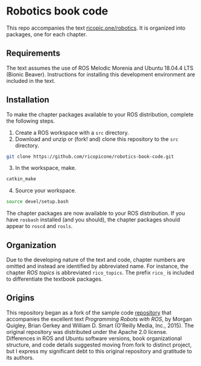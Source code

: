 # Robotics book code

This repo accompanies the text [ricopic.one/robotics](http://ricopic.one/robotics). It is organized into packages, one for each chapter. 

## Requirements

The text assumes the use of ROS Melodic Morenia and Ubuntu 18.04.4 LTS (Bionic Beaver). Instructions for installing this development environment are included in the text.

## Installation

To make the chapter packages available to your ROS distribution, complete the following steps.

1. Create a ROS workspace with a `src` directory.
2. Download and unzip or (fork! and) clone this repository to the `src` directory.
```bash
git clone https://github.com/ricopicone/robotics-book-code.git
```
3. In the workspace, make.
```bash
catkin_make
```
4. Source your workspace.
```bash
source devel/setup.bash
```

The chapter packages are now available to your ROS distribution. If you have `rosbash` installed (and you should), the chapter packages should appear to `roscd` and `rosls`.

## Organization

Due to the developing nature of the text and code, chapter numbers are omitted and instead are identified by abbreviated name. For instance, the chapter _ROS topics_ is abbreviated `rico_topics`. The prefix `rico_` is included to differentiate the textbook packages.

## Origins

This repository began as a fork of the sample code [repository](https://github.com/gbiggs/ros_book_sample_code) that accompanies the excellent text _Programming Robots with ROS_, by Morgan Quigley, Brian Gerkey and William D. Smart (O'Reilly Media, Inc., 2015). The original repository was distributed under the Apache 2.0 license. Differences in ROS and Ubuntu software versions, book organizational structure, and code details suggested moving from fork to distinct project, but I express my significant debt to this original repository and gratitude to its authors.
